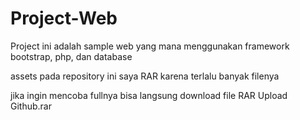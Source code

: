 # Project-Web
Project ini adalah sample web yang mana menggunakan framework bootstrap, php, dan database

assets pada repository ini saya RAR karena terlalu banyak filenya

jika ingin mencoba fullnya bisa langsung download file RAR Upload Github.rar
